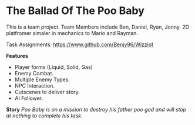 # The Ballad Of The Poo Baby
This is a team project. Team Members include Ben, Daniel, Ryan, Jonny. 2D platfromer simaler in mechanics to Mario and Rayman.


Task Assignments: https://www.github.com/Benjy96/Wizziot

**Features**
- Player forms (Liquid, Solid, Gas)
- Enemy Combat.
- Multiple Enemy Types.
- NPC Interaction.
- Cutscenes to deliver story.
- AI Follower.

**Story**
*Poo Baby is on a mission to destroy his father poo god and will stop at nothing to complete his task.*
